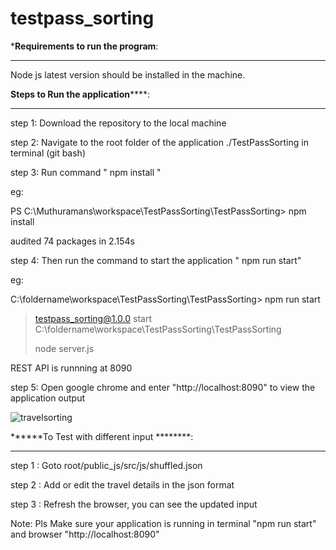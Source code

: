 # testpass_sorting

*********Requirements to run the program********:
***********************************
Node js latest version should be installed in the machine.


******Steps to Run the application**********:
*****************************************
step 1: Download the repository to the local machine

step 2: Navigate to the root folder of the application ./TestPassSorting in terminal (git bash)

step 3: Run command " npm install "

eg:

PS C:\Muthuramans\workspace\TestPassSorting\TestPassSorting> npm install

audited 74 packages in 2.154s

step 4: Then run the command to start the application " npm run start"

eg:

C:\foldername\workspace\TestPassSorting\TestPassSorting> npm run start

> testpass_sorting@1.0.0 start C:\foldername\workspace\TestPassSorting\TestPassSorting
> 
> node server.js

REST API is runnning at 8090

step 5: Open google chrome and enter "http://localhost:8090" to view the application output



![travelsorting](https://user-images.githubusercontent.com/6744357/116037575-e7844a80-a685-11eb-9c2b-57be7b3b1872.gif)





******To Test with different input ********: 
**************************************

step 1 : Goto root/public_js/src/js/shuffled.json 

step 2 : Add or edit the travel details in the json format

step 3 : Refresh the browser, you can see the updated input

Note: Pls Make sure your application is running in  terminal "npm run start" and browser "http://localhost:8090" 
